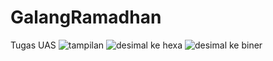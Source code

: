 # GalangRamadhan
Tugas UAS
![tampilan](https://user-images.githubusercontent.com/47093247/51809994-9daa2f80-22d7-11e9-9d08-1c2b92de0a34.PNG)
![desimal ke hexa](https://user-images.githubusercontent.com/47093247/51810000-a26ee380-22d7-11e9-8618-6724afe4d3da.PNG)
![desimal ke biner](https://user-images.githubusercontent.com/47093247/51810001-a864c480-22d7-11e9-8c8f-88327389922c.PNG)
